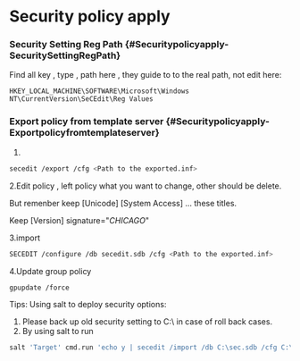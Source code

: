 # Security policy apply

### Security Setting Reg Path {#Securitypolicyapply-SecuritySettingRegPath}

Find all key , type , path here , they guide to to the real path, not edit here:

```text
HKEY_LOCAL_MACHINE\SOFTWARE\Microsoft\Windows NT\CurrentVersion\SeCEdit\Reg Values
```



### Export policy from  template server {#Securitypolicyapply-Exportpolicyfromtemplateserver}

1.

```bash
secedit /export /cfg <Path to the exported.inf>
```

2.Edit  policy , left policy what you want to change, other should be delete.

But remenber keep \[Unicode\] \[System Access\] ... these titles.

Keep \[Version\] signature="$CHICAGO$"

3.import

```bash
SECEDIT /configure /db secedit.sdb /cfg <Path to the exported.inf>
```

4.Update group policy

```bash
gpupdate /force
```





Tips: Using salt to deploy security options:

1. Please back up old security setting to C:\ in case of roll back cases.
2. By using salt to run 

```bash
salt 'Target' cmd.run 'echo y | secedit /import /db C:\sec.sdb /cfg C:\sec.inf /overwrite'
```

